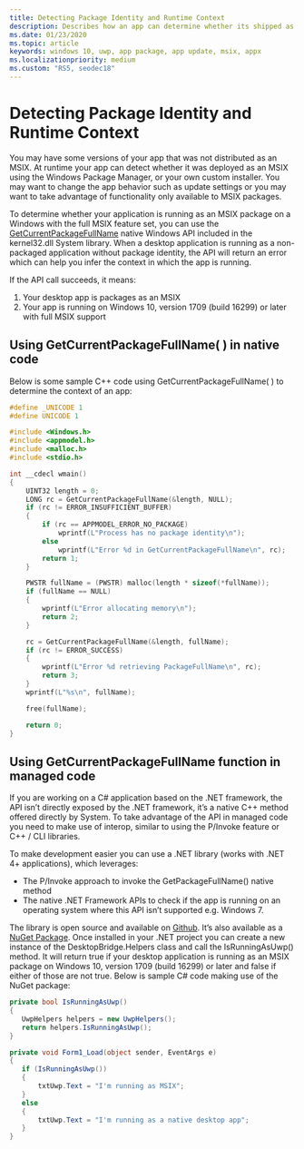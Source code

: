 ```yaml
---
title: Detecting Package Identity and Runtime Context
description: Describes how an app can determine whether its shipped as an MSIX package on Win 1709 or later. 
ms.date: 01/23/2020
ms.topic: article
keywords: windows 10, uwp, app package, app update, msix, appx
ms.localizationpriority: medium
ms.custom: "RS5, seodec18"
---
```


# Detecting Package Identity and Runtime Context
 
You may have some versions of your app that was not distributed as an MSIX. At runtime your app can detect whether it was deployed as an MSIX using the Windows Package Manager, or your own custom installer. You may want to change the app behavior such as update settings or you may want to take advantage of functionality only available to MSIX packages.

To determine whether your application is running as an MSIX package on a Windows with the full MSIX feature set, you can use the [GetCurrentPackageFullName]( https://msdn.microsoft.com/library/windows/desktop/hh446599(v=vs.85).aspx) native Windows API included in the kernel32.dll System library. When a desktop application is running as a non-packaged application without package identity, the API will return an error which can help you infer the context in which the app is running. 

If the API call succeeds, it means:
1.	Your desktop app is packages as an MSIX
2.	Your app is running on Windows 10, version 1709 (build 16299) or later with full MSIX support

## Using GetCurrentPackageFullName( ) in native code

Below is some sample C++ code using GetCurrentPackageFullName( ) to determine the context of an app:
```cpp
#define _UNICODE 1
#define UNICODE 1

#include <Windows.h>
#include <appmodel.h>
#include <malloc.h>
#include <stdio.h>

int __cdecl wmain()
{
    UINT32 length = 0;
    LONG rc = GetCurrentPackageFullName(&length, NULL);
    if (rc != ERROR_INSUFFICIENT_BUFFER)
    {
        if (rc == APPMODEL_ERROR_NO_PACKAGE)
            wprintf(L"Process has no package identity\n");
        else
            wprintf(L"Error %d in GetCurrentPackageFullName\n", rc);
        return 1;
    }

    PWSTR fullName = (PWSTR) malloc(length * sizeof(*fullName));
    if (fullName == NULL)
    {
        wprintf(L"Error allocating memory\n");
        return 2;
    }

    rc = GetCurrentPackageFullName(&length, fullName);
    if (rc != ERROR_SUCCESS)
    {
        wprintf(L"Error %d retrieving PackageFullName\n", rc);
        return 3;
    }
    wprintf(L"%s\n", fullName);

    free(fullName);

    return 0;
}

```
## Using GetCurrentPackageFullName function in managed code

If you are working on a C# application based on the .NET framework, the API isn’t directly exposed by the .NET framework, it’s a native C++ method offered directly by System. To take advantage of the API in managed code you need to make use of interop, similar to using the P/Invoke feature or C++ / CLI libraries. 

To make development easier you can use a .NET library (works with .NET 4+ applications), which leverages:
- The P/Invoke approach to invoke the GetPackageFullName() native method
- The native .NET Framework APIs to check if the app is running on an operating system where this API isn’t supported e.g. Windows 7.

The library is open source and available on [Github]( https://github.com/qmatteoq/DesktopBridgeHelpers/). It’s also available as a [NuGet Package](https://www.nuget.org/packages/DesktopBridge.Helpers/).
Once installed in your .NET project you can create a new instance of the DesktopBridge.Helpers class and call the IsRunningAsUwp() method. It will return true if your desktop application is running as an MSIX package on Windows 10, version 1709 (build 16299) or later and false if either of those are not true. Below is sample C# code making use of the NuGet package: 

```csharp
private bool IsRunningAsUwp()
{
   UwpHelpers helpers = new UwpHelpers();
   return helpers.IsRunningAsUwp();
}

private void Form1_Load(object sender, EventArgs e)
{
   if (IsRunningAsUwp())
   {
       txtUwp.Text = "I'm running as MSIX";
   }
   else
   {
       txtUwp.Text = "I'm running as a native desktop app";
   }
}

```
